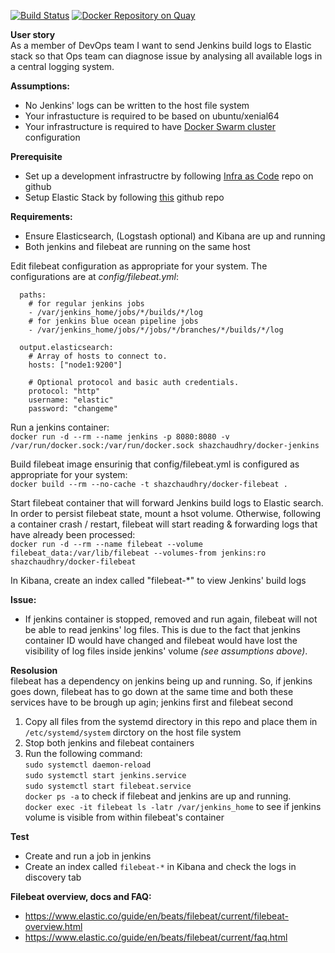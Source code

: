 [![Build Status](https://travis-ci.org/shazChaudhry/docker-filebeat.svg?branch=master)](https://travis-ci.org/shazChaudhry/docker-filebeat)
[![Docker Repository on Quay](https://quay.io/repository/shazchaudhry/docker-filebeat/status "Docker Repository on Quay")](https://quay.io/repository/shazchaudhry/docker-filebeat)

**User story** <br>
As a member of DevOps team I want to send Jenkins build logs to Elastic stack so that Ops team can diagnose issue
by analysing all available logs in a central logging system.

**Assumptions:**
* No Jenkins' logs can be written to the host file system
* Your infrastucture is required to be based on ubuntu/xenial64
* Your infrastructure is required to have [Docker Swarm cluster](https://docs.docker.com/get-started/part4/#understanding-swarm-clusters) configuration

**Prerequisite**
* Set up a development infrastructre by following [Infra as Code](https://github.com/shazChaudhry/infra) repo on github
* Setup Elastic Stack by following [this](https://github.com/shazChaudhry/logging) github repo

**Requirements:**
- Ensure Elasticsearch, (Logstash optional) and Kibana are up and running
- Both jenkins and filebeat are running on the same host

Edit filebeat configuration as appropriate for your system. The configurations are at _config/filebeat.yml_:
```
  paths:
    # for regular jenkins jobs
    - /var/jenkins_home/jobs/*/builds/*/log
    # for jenkins blue ocean pipeline jobs
    - /var/jenkins_home/jobs/*/jobs/*/branches/*/builds/*/log

  output.elasticsearch:
    # Array of hosts to connect to.
    hosts: ["node1:9200"]

    # Optional protocol and basic auth credentials.
    protocol: "http"
    username: "elastic"
    password: "changeme"
```

Run a jenkins container: <br>
```docker run -d --rm --name jenkins -p 8080:8080 -v /var/run/docker.sock:/var/run/docker.sock shazchaudhry/docker-jenkins```


Build filebeat image ensurinig that config/filebeat.yml is configured as appropriate for your system: <br>
```docker build --rm --no-cache -t shazchaudhry/docker-filebeat .```

Start filebeat container that will forward Jenkins build logs to Elastic search. In order to persist filebeat state,
mount a hsot volume. Otherwise, following a container crash / restart, filebeat will start reading & forwarding logs
that have already been processed: <br>
```docker run -d --rm --name filebeat --volume filebeat_data:/var/lib/filebeat --volumes-from jenkins:ro shazchaudhry/docker-filebeat```

In Kibana, create an index called "filebeat-*" to view Jenkins' build logs<br>

**Issue:**
- If jenkins container is stopped, removed and run again, filebeat will not be able to read jenkins' log files. This is
due to the fact that jenkins container ID would have changed and filebeat would have lost the visibility of log files
inside jenkins' volume _(see assumptions above)_.

**Resolusion**<br>
filebeat has a dependency on jenkins being up and running. So, if jenkins goes down, filebeat has to go down at the same
time and both these services have to be brough up agin; jenkins first and filebeat second
1. Copy all files from the systemd directory in this repo and place them in `/etc/systemd/system` dirctory on the host
file system
2. Stop both jenkins and filebeat containers
3. Run the following command: <br>
 `sudo systemctl daemon-reload`<br>
 `sudo systemctl start jenkins.service`<br>
 `sudo systemctl start filebeat.service`<br>
 `docker ps -a` to check if filebeat and jenkins are up and running. <br>
  `docker exec -it filebeat ls -latr /var/jenkins_home` to see if jenkins volume is visible from within filebeat's
  container<br>

**Test**
- Create and run a job in jenkins
- Create an index called `filebeat-*` in Kibana and check the logs in discovery tab


**Filebeat overview, docs and FAQ:**
- https://www.elastic.co/guide/en/beats/filebeat/current/filebeat-overview.html
- https://www.elastic.co/guide/en/beats/filebeat/current/faq.html
